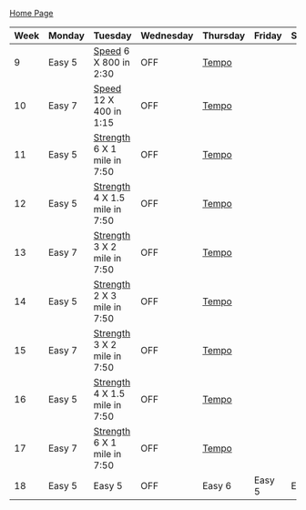 [Home Page](README.md)

Week | Monday | Tuesday | Wednesday | Thursday | Friday | Saturday | Sunday
---- | ---- | ---- | ---- | ---- | ---- | ---- | ---- |
9 | Easy 5 | [Speed](definitions.md) 6 X 800 in 2:30 | OFF | [Tempo](definitions.md) 
10 | Easy 7 | [Speed](definitions.md) 12 X 400 in 1:15 | OFF | [Tempo](definitions.md)
11 | Easy 5 | [Strength](definitions.md) 6 X 1 mile in 7:50 | OFF | [Tempo](definitions.md)
12 | Easy 5 | [Strength](definitions.md) 4 X 1.5 mile in 7:50 | OFF | [Tempo](definitions.md)
13 | Easy 7 | [Strength](definitions.md) 3 X 2 mile in 7:50 | OFF | [Tempo](definitions.md)
14 | Easy 5 | [Strength](definitions.md) 2 X 3 mile in 7:50 | OFF | [Tempo](definitions.md)
15 | Easy 7 | [Strength](definitions.md) 3 X 2 mile in 7:50 | OFF | [Tempo](definitions.md)
16 | Easy 5 | [Strength](definitions.md) 4 X 1.5 mile in 7:50 | OFF | [Tempo](definitions.md)
17 | Easy 7 | [Strength](definitions.md) 6 X 1 mile in 7:50 | OFF | [Tempo](definitions.md)
18 | Easy 5 | Easy 5 | OFF | Easy 6 | Easy 5 | Easy 3| RACE!?!?! |